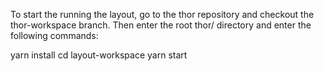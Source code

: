 To start the running the layout, go to the thor repository and checkout the thor-workspace branch. Then enter the root thor/ directory and enter the following commands:

yarn install
cd layout-workspace
yarn start
